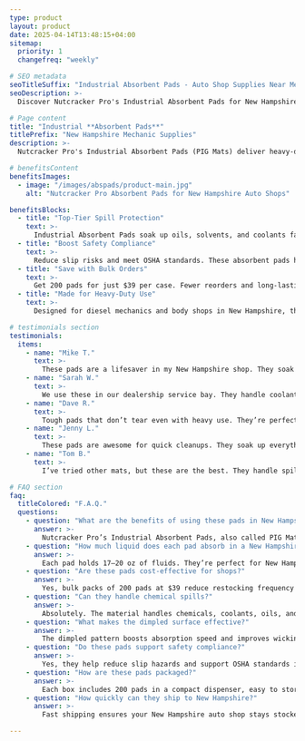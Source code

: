 ```yaml
---
type: product
layout: product
date: 2025-04-14T13:48:15+04:00
sitemap:
  priority: 1
  changefreq: "weekly"

# SEO metadata
seoTitleSuffix: "Industrial Absorbent Pads - Auto Shop Supplies Near Me"
seoDescription: >-
  Discover Nutcracker Pro's Industrial Absorbent Pads for New Hampshire auto shops. High-performance PIG Mats with Exxon technology ensure superior spill control. Save with bulk orders and fast shipping.

# Page content
title: "Industrial **Absorbent Pads**"
titlePrefix: "New Hampshire Mechanic Supplies"
description: >-
  Nutcracker Pro's Industrial Absorbent Pads (PIG Mats) deliver heavy-duty spill control for New Hampshire auto shops. With Exxon technology, these pads absorb 17–20 oz of oil, coolant, or solvents per pad. Get 200 pads for $39/case with fast shipping.

# benefitsContent
benefitsImages:
  - image: "/images/abspads/product-main.jpg"
    alt: "Nutcracker Pro Absorbent Pads for New Hampshire Auto Shops"

benefitsBlocks:
  - title: "Top-Tier Spill Protection"
    text: >-
      Industrial Absorbent Pads soak up oils, solvents, and coolants fast, keeping New Hampshire service bays clean and safe. Perfect for mechanics and dealerships needing reliable spill control.
  - title: "Boost Safety Compliance"
    text: >-
      Reduce slip risks and meet OSHA standards. These absorbent pads help maintain safer conditions in busy service centers.
  - title: "Save with Bulk Orders"
    text: >-
      Get 200 pads for just $39 per case. Fewer reorders and long-lasting supply means lower costs for auto shops.
  - title: "Made for Heavy-Duty Use"
    text: >-
      Designed for diesel mechanics and body shops in New Hampshire, these industrial-strength pads deliver top-tier performance under pressure.

# testimonials section
testimonials:
  items:
    - name: "Mike T."
      text: >-
        These pads are a lifesaver in my New Hampshire shop. They soak up oil spills fast and keep the floor clean. Best absorbent pads I’ve used, and the price is great.
    - name: "Sarah W."
      text: >-
        We use these in our dealership service bay. They handle coolant and oil like a charm. Fast shipping to New Hampshire makes reordering easy.
    - name: "Dave R."
      text: >-
        Tough pads that don’t tear even with heavy use. They’re perfect for my auto repair shop in New Hampshire.
    - name: "Jenny L."
      text: >-
        These pads are awesome for quick cleanups. They soak up everything fast, and I don’t need to worry about messes in my shop.
    - name: "Tom B."
      text: >-
        I’ve tried other mats, but these are the best. They handle spills perfectly and last a long time. My go-to in the shop.

# FAQ section
faq:
  titleColored: "F.A.Q."
  questions:
    - question: "What are the benefits of using these pads in New Hampshire auto shops?"
      answer: >-
        Nutcracker Pro’s Industrial Absorbent Pads, also called PIG Mats, are made with Exxon technology. In New Hampshire, they’re trusted by mechanics for oil, coolant, and solvent absorption.
    - question: "How much liquid does each pad absorb in a New Hampshire garage?"
      answer: >-
        Each pad holds 17–20 oz of fluids. They’re perfect for New Hampshire service bays needing fast, effective spill control.
    - question: "Are these pads cost-effective for shops?"
      answer: >-
        Yes, bulk packs of 200 pads at $39 reduce restocking frequency and help shops save long term.
    - question: "Can they handle chemical spills?"
      answer: >-
        Absolutely. The material handles chemicals, coolants, oils, and more, providing versatile cleanup across shop tasks.
    - question: "What makes the dimpled surface effective?"
      answer: >-
        The dimpled pattern boosts absorption speed and improves wicking action. It helps mechanics control spills quickly and with less waste.
    - question: "Do these pads support safety compliance?"
      answer: >-
        Yes, they help reduce slip hazards and support OSHA standards in garages and service centers.
    - question: "How are these pads packaged?"
      answer: >-
        Each box includes 200 pads in a compact dispenser, easy to store and grab during busy work hours.
    - question: "How quickly can they ship to New Hampshire?"
      answer: >-
        Fast shipping ensures your New Hampshire auto shop stays stocked with high-performance absorbent materials.

---
```

